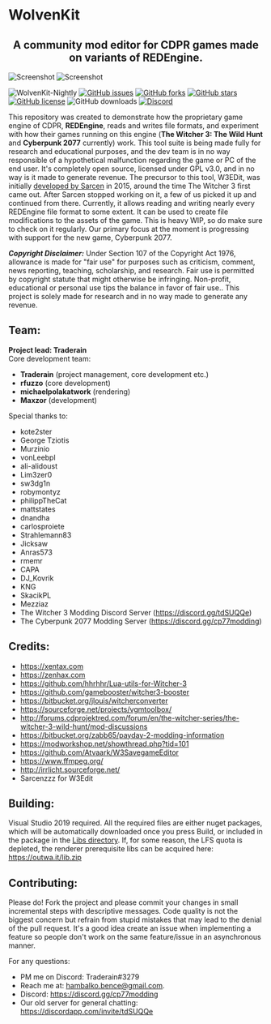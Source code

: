 # WolvenKit
<center><h2><strong>A community mod editor for CDPR games made on variants of REDEngine.</h2></strong></center>  

![Screenshot](/assets/screenshot.png)
![Screenshot](/assets/screenshot2.png)

![WolvenKit-Nightly](https://github.com/WolvenKit/Wolven-kit/workflows/WolvenKit-Nightly/badge.svg)
[![GitHub issues](https://img.shields.io/github/issues/WolvenKit/Wolven-kit.svg)](https://github.com/WolvenKit/Wolven-kit/issues)
[![GitHub forks](https://img.shields.io/github/forks/WolvenKit/Wolven-kit.svg)](https://github.com/WolvenKit/Wolven-kit/network)
[![GitHub stars](https://img.shields.io/github/stars/WolvenKit/Wolven-kit.svg)](https://github.com/WolvenKit/Wolven-kit/stargazers)
[![GitHub license](https://img.shields.io/badge/license-AGPL-blue.svg)](https://raw.githubusercontent.com/WolvenKit/Wolven-kit/master/LICENSE)
![GitHub downloads](https://img.shields.io/github/downloads/WolvenKit/Wolven-Kit/total)
[![Discord](https://img.shields.io/discord/717692382849663036.svg?label=&logo=discord&logoColor=ffffff&color=7389D8&labelColor=6A7EC2)](https://discord.gg/cp77modding)

This repository was created to demonstrate how the proprietary game engine of CDPR, **REDEngine**, reads and writes file formats, and experiment with how their games running on this engine (**The Witcher 3: The Wild Hunt** and **Cyberpunk 2077** currently) work. This tool suite is being made fully for research and educational purposes, and the dev team is in no way responsible of a hypothetical malfunction regarding the game or PC of the end user. It's completely open source, licensed under GPL v3.0, and in no way is it made to generate revenue. The precursor to this tool, W3EDit, was initially [developed by Sarcen](http://forums.cdprojektred.com/forum/en/the-witcher-series/the-witcher-3-wild-hunt/mod-discussions/58758-mod-editor) in 2015, around the time The Witcher 3 first came out. After Sarcen stopped working on it, a few of us picked it up and continued from there. Currently, it allows reading and writing nearly every REDEngine file format to some extent. It can be used to create file modifications to the assets of the game. This is heavy WIP, so do make sure to check on it regularly. Our primary focus at the moment is progressing with support for the new game, Cyberpunk 2077.

***Copyright Disclaimer:*** Under Section 107 of the Copyright Act 1976, allowance is made for "fair use" for purposes such as criticism, comment, news reporting, teaching, scholarship, and research. Fair use is permitted by copyright statute that might otherwise be infringing. Non-profit, educational or personal use tips the balance in favor of fair use.. This project is solely made for research and in no way made to generate any revenue.


## Team:
**Project lead: Traderain**  
Core development team:
- **Traderain** (project management, core development etc.)
- **rfuzzo**  (core development)
- **michaelpolakatwork** (rendering)
- **Maxzor** (development)

Special thanks to:
- kote2ster
- George Tziotis
- Murzinio
- vonLeebpl
- ali-alidoust
- Lim3zer0
- sw3dg1n
- robymontyz
- philippTheCat
- mattstates
- dnandha
- carlosproiete
- Strahlemann83
- Jicksaw
- Anras573
- rmemr
- CAPA
- DJ_Kovrik
- KNG
- SkacikPL
- Mezziaz
- The Witcher 3 Modding Discord Server (https://discord.gg/tdSUQQe)
- The Cyberpunk 2077 Modding Server (https://discord.gg/cp77modding)

## Credits:

- https://xentax.com
- https://zenhax.com
- https://github.com/hhrhhr/Lua-utils-for-Witcher-3
- https://github.com/gamebooster/witcher3-booster
- https://bitbucket.org/jlouis/witcherconverter
- https://sourceforge.net/projects/vgmtoolbox/
- http://forums.cdprojektred.com/forum/en/the-witcher-series/the-witcher-3-wild-hunt/mod-discussions
- https://bitbucket.org/zabb65/payday-2-modding-information
- https://modworkshop.net/showthread.php?tid=101
- https://github.com/Atvaark/W3SavegameEditor
- https://www.ffmpeg.org/
- http://irrlicht.sourceforge.net/
- Sarcenzzz for W3Edit

## Building:
Visual Studio 2019 required. All the required files are either nuget packages, which will be automatically downloaded once you press Build, or included in the package in the [Libs directory](/Libs/).
If, for some reason, the LFS quota is depleted, the renderer prerequisite libs can be acquired here: https://outwa.it/lib.zip

## Contributing:
Please do! Fork the project and please commit your changes in small incremental steps with descriptive messages. Code quality is not the biggest concern but refrain from stupid mistakes that may lead to the denial of the pull request. It's a good idea create an issue when implementing a feature so people don't work on the same feature/issue in an asynchronous manner.

For any questions:
- PM me on Discord: Traderain#3279 
- Reach me at: hambalko.bence@gmail.com.
- Discord: https://discord.gg/cp77modding
- Our old server for general chatting: https://discordapp.com/invite/tdSUQQe
